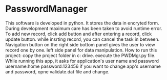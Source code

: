 # PasswordManager
This software is developed in python. It stores the data in encryted form.
During development maximum care has been taken to avoid runtime error.
To add new record, click add button and after entering a record, click update button.
while insrting record, you can cancel the task in between.
Navigation button on the right side bottom panel gives the user to view record one by one.
left side panel for data manipulation.
How to run this project: copy the project folder in c: drive.
execute the PWDMgr.py file.
While running this app, it asks for application's user name and password
username:home
password:123456
if you want to change app's username and password, opne validate.dat file and change.

